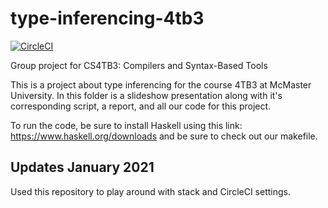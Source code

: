 # type-inferencing-4tb3

[![CircleCI](https://circleci.com/gh/tanyabouman/type-inferencing-4tb3.svg?style=svg)](https://circleci.com/gh/tanyabouman/type-inferencing-4tb3)

Group project for CS4TB3: Compilers and Syntax-Based Tools

This is a project about type inferencing for the course 4TB3 at McMaster University. 
In this folder is a slideshow presentation along with it's corresponding script, a report, and all our code
for this project.

To run the code, be sure to install Haskell using this link: https://www.haskell.org/downloads 
and be sure to check out our makefile.

## Updates January 2021
Used this repository to play around with stack and CircleCI settings.

